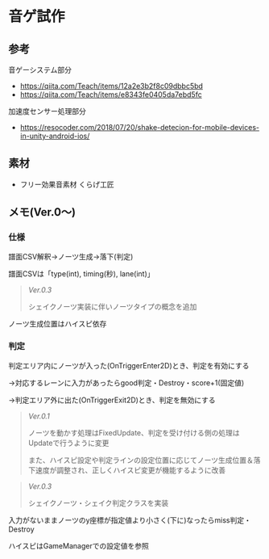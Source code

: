 # 音ゲ試作

## 参考
音ゲーシステム部分
- https://qiita.com/Teach/items/12a2e3b2f8c09dbbc5bd
- https://qiita.com/Teach/items/e8343fe0405da7ebd5fc

加速度センサー処理部分
- https://resocoder.com/2018/07/20/shake-detecion-for-mobile-devices-in-unity-android-ios/

## 素材
- フリー効果音素材 くらげ工匠

## メモ(Ver.0～)

### 仕様
譜面CSV解釈→ノーツ生成→落下(判定)

譜面CSVは「type(int), timing(秒), lane(int)」
> *Ver.0.3*
> 
> シェイクノーツ実装に伴いノーツタイプの概念を追加

ノーツ生成位置はハイスピ依存

### 判定

判定エリア内にノーツが入った(OnTriggerEnter2D)とき、判定を有効にする

→対応するレーンに入力があったらgood判定・Destroy・score+1(固定値)

→判定エリア外に出た(OnTriggerExit2D)とき、判定を無効にする

> *Ver.0.1*
> 
> ノーツを動かす処理はFixedUpdate、判定を受け付ける側の処理はUpdateで行うように変更
>
> また、ハイスピ設定や判定ラインの設定位置に応じてノーツ生成位置＆落下速度が調整され、正しくハイスピ変更が機能するように改善

> *Ver.0.3*
> 
> シェイクノーツ・シェイク判定クラスを実装

入力がないままノーツのy座標が指定値より小さく(下に)なったらmiss判定・Destroy

ハイスピはGameManagerでの設定値を参照
